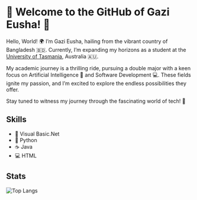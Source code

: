 # 🌟 Welcome to the GitHub of Gazi Eusha! 🌟

Hello, World! 🌍 I’m Gazi Eusha, hailing from the vibrant country of Bangladesh :bangladesh:. Currently, I’m expanding my horizons as a student at the <a href="https://www.utas.edu.au/">University of Tasmania</a>, Australia 🇦🇺.

My academic journey is a thrilling ride, pursuing a double major with a keen focus on Artificial Intelligence 🧠 and Software Development 💻. These fields ignite my passion, and I’m excited to explore the endless possibilities they offer.

Stay tuned to witness my journey through the fascinating world of tech! 🚀

## Skills
* 📡 Visual Basic.Net
* 🐍 Python
* ☕ Java 
* 💻 HTML

## Stats
![Top Langs](https://github-readme-stats.vercel.app/api/top-langs/?username=Eusha425&layout=compact&theme=github_dark)


